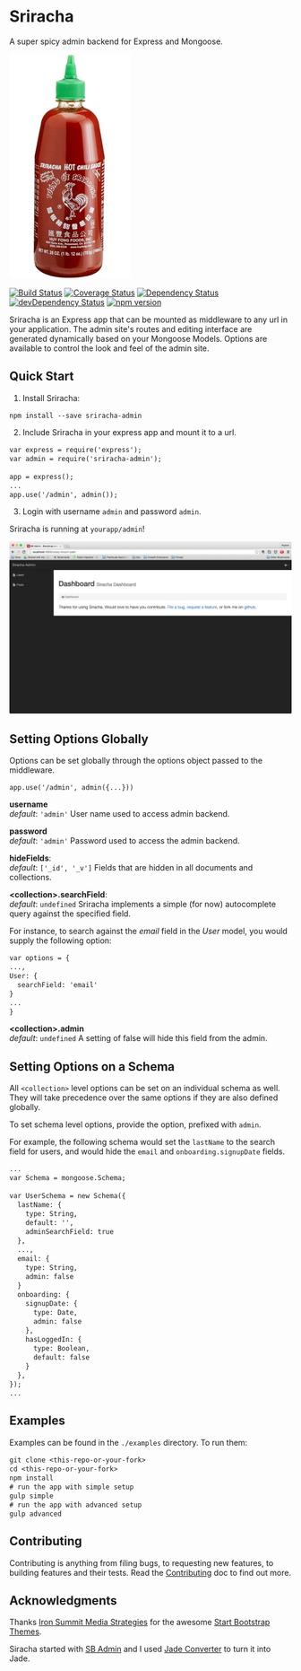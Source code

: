 # Sriracha
A super spicy admin backend for Express and Mongoose.

![Image of Sriracha](_img/sriracha.jpg)

  [![Build Status](https://travis-ci.org/hdngr/sriracha.svg?branch=master)](https://travis-ci.org/hdngr/sriracha)
  [![Coverage Status](https://coveralls.io/repos/hdngr/sriracha/badge.svg?branch=master&service=github)](https://coveralls.io/github/hdngr/sriracha?branch=master)
  [![Dependency Status](https://david-dm.org/hdngr/sriracha.svg)](https://david-dm.org/hdngr/sriracha)
  [![devDependency Status](https://david-dm.org/hdngr/sriracha/dev-status.svg)](https://david-dm.org/hdngr/sriracha#info=devDependencies)
  [![npm version](https://badge.fury.io/js/sriracha-admin.svg)](https://badge.fury.io/js/sriracha-admin)

Sriracha is an Express app that can be mounted as middleware to any url in your application.  The admin site's routes and editing interface are generated dynamically based on your Mongoose Models.  Options are available to control the look and feel of the admin site.

## Quick Start
1. Install Sriracha:

  ```
  npm install --save sriracha-admin
  ```

2. Include Sriracha in your express app and mount it to a url.

  ```
  var express = require('express');
  var admin = require('sriracha-admin');

  app = express();
  ...
  app.use('/admin', admin());
  ```

3. Login with username `admin` and password `admin`.

  Sriracha is running at `yourapp/admin`!

![Image of Sriracha Landing Page](_img/landing.png)

## Setting Options Globally
Options can be set globally through the options object passed to the middleware.
  
  ```
  app.use('/admin', admin({...}))
  ```

**username**<br> 
*default*: `'admin'` User name used to access admin backend. 

**password**<br>
*default*: `'admin'` Password used to access the admin backend.

**hideFields**:<br>
*default*: `['_id', '_v']` Fields that are hidden in all documents and collections.

**\<collection\>.searchField**:<br>
*default*: `undefined` Sriracha implements a simple (for now) autocomplete query against the specified field.

For instance, to search against the *email* field in the *User* model, you would supply the following option:

```
var options = {
...,
User: {
  searchField: 'email'
}
...
}
```

**\<collection\>.admin**<br>
*default*: `undefined` A setting of false will hide this field from the admin.


## Setting Options on a Schema
All `<collection>` level options can be set on an individual schema as well. They will take precedence over the same options if they are also defined globally.  

To set schema level options, provide the option, prefixed with `admin`.

For example, the following schema would set the `lastName` to the search field for users, and would hide the `email` and `onboarding.signupDate` fields.
    
  ```
  ...
  var Schema = mongoose.Schema;

  var UserSchema = new Schema({
    lastName: {
      type: String,
      default: '',
      adminSearchField: true
    },
    ...,
    email: {
      type: String,
      admin: false
    }
    onboarding: {
      signupDate: {
        type: Date,
        admin: false
      },
      hasLoggedIn: {
        type: Boolean,
        default: false
      }
    },
  });
  ...
  ```

## Examples
Examples can be found in the `./examples` directory.  To run them:

```
git clone <this-repo-or-your-fork>
cd <this-repo-or-your-fork>
npm install
# run the app with simple setup
gulp simple
# run the app with advanced setup
gulp advanced
```

## Contributing
Contributing is anything from filing bugs, to requesting new features, to building features and their tests.  Read the [Contributing](./Contributing.md) doc to find out more.

## Acknowledgments
Thanks [Iron Summit Media Strategies](http://www.ironsummitmedia.com/) for the awesome [Start Bootstrap Themes](http://startbootstrap.com/).

Siracha started with [SB Admin](http://startbootstrap.com/template-overviews/sb-admin/) and I used [Jade Converter](http://html2jade.org/) to turn it into Jade.
